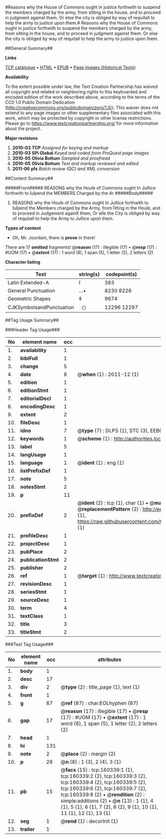 #Reasons why the House of Commons ought in justice forthwith to suspend the members charged by the army, from sitting in the house, and to proceed in judgment against them. Or else the city is obliged by way of requitall to help the army to justice upon them.#
Reasons why the House of Commons ought in justice forthwith to suspend the members charged by the army, from sitting in the house, and to proceed in judgment against them. Or else the city is obliged by way of requitall to help the army to justice upon them.

##General Summary##

**Links**

[TCP catalogue](http://www.ota.ox.ac.uk/tcp/)  • 
[HTML](http://tei.it.ox.ac.uk/tcp/Texts-HTML/free/A92/A92295.html)  • 
[EPUB](http://tei.it.ox.ac.uk/tcp/Texts-EPUB/free/A92/A92295.epub) • 
[Page images (Historical Texts)](https://historicaltexts.jisc.ac.uk/eebo-99862138e)

**Availability**

To the extent possible under law, the Text Creation Partnership has waived all copyright and related or neighboring rights to this keyboarded and encoded edition of the work described above, according to the terms of the CC0 1.0 Public Domain Dedication (http://creativecommons.org/publicdomain/zero/1.0/). This waiver does not extend to any page images or other supplementary files associated with this work, which may be protected by copyright or other license restrictions. Please go to https://www.textcreationpartnership.org/ for more information about the project.

**Major revisions**

1. __2010-03__ __TCP__ *Assigned for keying and markup*
1. __2010-03__ __SPi Global__ *Keyed and coded from ProQuest page images*
1. __2010-05__ __Olivia Bottum__ *Sampled and proofread*
1. __2010-05__ __Olivia Bottum__ *Text and markup reviewed and edited*
1. __2011-06__ __pfs__ *Batch review (QC) and XML conversion*

##Content Summary##

#####Front#####
REASONS why the Houſe of Commons ought In Juſtice forthwith to ſuſpend the MEMBERS Charged by the Ar
#####Body#####

1. REASONS why the Houſe of Commons ought In Juſtice forthwith to ſuſpend the Members charged by the Army, from ſitting in the Houſe, and to proceed in Judgement againſt them, Or elſe the City is obliged by way of requitall to help the Army to Juſtice upon them.

**Types of content**

  * Oh, Mr. Jourdain, there is **prose** in there!

There are 17 **omitted** fragments! 
 @__reason__ (17) : illegible (17)  •  @__resp__ (17) : #UOM (17)  •  @__extent__ (17) : 1 word (8), 1 span (5), 1 letter (2), 2 letters (2)

**Character listing**


|Text|string(s)|codepoint(s)|
|---|---|---|
|Latin Extended-A|ſ|383|
|General Punctuation|…•|8230 8226|
|Geometric Shapes|◊|9674|
|CJKSymbolsandPunctuation|〈〉|12296 12297|

##Tag Usage Summary##

###Header Tag Usage###

|No|element name|occ|attributes|
|---|---|---|---|
|1.|__availability__|1||
|2.|__biblFull__|1||
|3.|__change__|5||
|4.|__date__|8| @__when__ (1) : 2011-12 (1)|
|5.|__edition__|1||
|6.|__editionStmt__|1||
|7.|__editorialDecl__|1||
|8.|__encodingDesc__|1||
|9.|__extent__|2||
|10.|__fileDesc__|1||
|11.|__idno__|7| @__type__ (7) : DLPS (1), STC (3), EEBO-CITATION (1), PROQUEST (1), VID (1)|
|12.|__keywords__|1| @__scheme__ (1) : http://authorities.loc.gov/ (1)|
|13.|__label__|5||
|14.|__langUsage__|1||
|15.|__language__|1| @__ident__ (1) : eng (1)|
|16.|__listPrefixDef__|1||
|17.|__note__|5||
|18.|__notesStmt__|2||
|19.|__p__|11||
|20.|__prefixDef__|2| @__ident__ (2) : tcp (1), char (1)  •  @__matchPattern__ (2) : ([0-9\-]+):([0-9IVX]+) (1), (.+) (1)  •  @__replacementPattern__ (2) : http://eebo.chadwyck.com/downloadtiff?vid=$1&page=$2 (1), https://raw.githubusercontent.com/textcreationpartnership/Texts/master/tcpchars.xml#$1 (1)|
|21.|__profileDesc__|1||
|22.|__projectDesc__|1||
|23.|__pubPlace__|2||
|24.|__publicationStmt__|2||
|25.|__publisher__|2||
|26.|__ref__|1| @__target__ (1) : http://www.textcreationpartnership.org/docs/. (1)|
|27.|__revisionDesc__|1||
|28.|__seriesStmt__|1||
|29.|__sourceDesc__|1||
|30.|__term__|4||
|31.|__textClass__|1||
|32.|__title__|3||
|33.|__titleStmt__|2||


###Text Tag Usage###

|No|element name|occ|attributes|
|---|---|---|---|
|1.|__body__|1||
|2.|__desc__|17||
|3.|__div__|2| @__type__ (2) : title_page (1), text (1)|
|4.|__front__|1||
|5.|__g__|87| @__ref__ (87) : char:EOLhyphen (87)|
|6.|__gap__|17| @__reason__ (17) : illegible (17)  •  @__resp__ (17) : #UOM (17)  •  @__extent__ (17) : 1 word (8), 1 span (5), 1 letter (2), 2 letters (2)|
|7.|__head__|1||
|8.|__hi__|131||
|9.|__note__|2| @__place__ (2) : margin (2)|
|10.|__p__|28| @__n__ (8) : 1 (3), 2 (4), 3 (1)|
|11.|__pb__|15| @__facs__ (15) : tcp:160339:1 (1), tcp:160339:2 (2), tcp:160339:3 (2), tcp:160339:4 (2), tcp:160339:5 (2), tcp:160339:6 (2), tcp:160339:7 (2), tcp:160339:8 (2)  •  @__rendition__ (2) : simple:additions (2)  •  @__n__ (13) : 1 (1), 4 (1), 5 (1), 6 (1), 7 (2), 8 (2), 9 (1), 10 (1), 11 (1), 12 (1), 13 (1)|
|12.|__seg__|1| @__rend__ (1) : decorInit (1)|
|13.|__trailer__|1||
